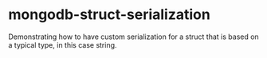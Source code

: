 # mongodb-struct-serialization
Demonstrating how to have custom serialization for a struct that is based on a typical type, in this case string.

